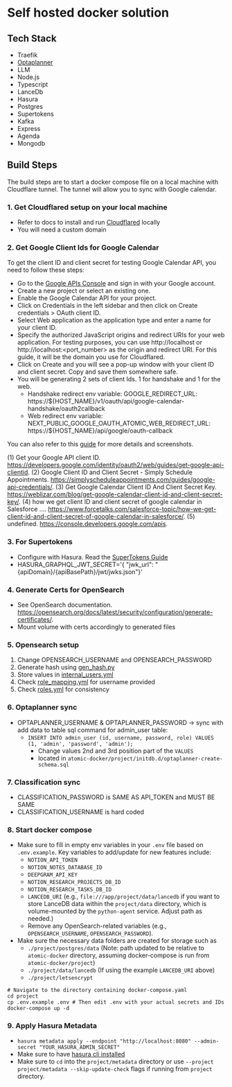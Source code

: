 # Self hosted docker solution

## Tech Stack
- Traefik
- [Optaplanner](https://github.com/rush86999/atomic-scheduler/tree/main/kotlin-quarkus)
- LLM
- Node.js
- Typescript
- LanceDb
- Hasura
- Postgres
- Supertokens
- Kafka
- Express
- Agenda
- Mongodb
  
## Build Steps

The build steps are to start a docker compose file on a local machine with Cloudflare tunnel. The tunnel will allow you to sync with Google calendar.

### 1. Get Cloudflared setup on your local machine
- Refer to docs to install and run [Cloudflared](https://developers.cloudflare.com/cloudflare-one/connections/connect-networks/install-and-setup/tunnel-guide/) locally
- You will need a custom domain

### 2. Get Google Client Ids for Google Calendar

To get the client ID and client secret for testing Google Calendar API, you need to follow these steps:

- Go to the [Google APIs Console](^1^) and sign in with your Google account.
- Create a new project or select an existing one.
- Enable the Google Calendar API for your project.
- Click on Credentials in the left sidebar and then click on Create credentials > OAuth client ID.
- Select Web application as the application type and enter a name for your client ID.
- Specify the authorized JavaScript origins and redirect URIs for your web application. For testing purposes, you can use http://localhost or http://localhost:<port_number> as the origin and redirect URI. For this guide, it will be the domain you use for Cloudflared.
- Click on Create and you will see a pop-up window with your client ID and client secret. Copy and save them somewhere safe.
- You will be generating 2 sets of client Ids. 1 for handshake and 1 for the web. 
  - Handshake redirect env variable: GOOGLE_REDIRECT_URL: https://${HOST_NAME}/v1/oauth/api/google-calendar-handshake/oauth2callback
  - Web redirect env variable: NEXT_PUBLIC_GOOGLE_OAUTH_ATOMIC_WEB_REDIRECT_URL: https://${HOST_NAME}/api/google/oauth-callback

You can also refer to this [guide](^3^) for more details and screenshots.

(1) Get your Google API client ID. https://developers.google.com/identity/oauth2/web/guides/get-google-api-clientid.
(2) Google Client ID and Client Secret - Simply Schedule Appointments. https://simplyscheduleappointments.com/guides/google-api-credentials/.
(3) Get Google Calendar Client ID And Client Secret Key. https://weblizar.com/blog/get-google-calendar-client-id-and-client-secret-key/.
(4) how we get client ID and client secret of google calendar in Salesforce .... https://www.forcetalks.com/salesforce-topic/how-we-get-client-id-and-client-secret-of-google-calendar-in-salesforce/.
(5) undefined. https://console.developers.google.com/apis.


### 3. For Supertokens
- Configure with Hasura. Read the [SuperTokens Guide](https://supertokens.com/docs/thirdpartyemailpassword/hasura-integration/with-jwt#)
- HASURA_GRAPHQL_JWT_SECRET='{ "jwk_url": "{apiDomain}/{apiBasePath}/jwt/jwks.json"}'

### 4. Generate Certs for OpenSearch

- See OpenSearch documentation. https://opensearch.org/docs/latest/security/configuration/generate-certificates/.
- Mount volume with certs accordingly to generated files

### 5. Opensearch setup

1. Change OPENSEARCH_USERNAME and OPENSEARCH_PASSWORD
2. Generate hash using [gen_hash.py](./project/opensearch/gen_hash.py)
3. Store values in [internal_users.yml](./project/opensearch/config/internal_users.yml)
4. Check [role_mapping.yml](./project/opensearch/config/roles_mapping.yml) for username provided
5. Check [roles.yml](./project/opensearch/config/roles.yml) for consistency

### 6. Optaplanner sync
- OPTAPLANNER_USERNAME & OPTAPLANNER_PASSWORD -> sync with add data to table sql command for admin_user table:
  - ```INSERT INTO admin_user (id, username, password, role) VALUES (1, 'admin', 'password', 'admin');```
    - Change values 2nd and 3rd position part of the ```VALUES``` 
    - located in ```atomic-docker/project/initdb.d/optaplanner-create-schema.sql```

### 7. Classification sync
- CLASSIFICATION_PASSWORD is SAME AS API_TOKEN and MUST BE SAME
- CLASSIFICATION_USERNAME is hard coded
### 8. Start docker compose
- Make sure to fill in empty env variables in your `.env` file based on `.env.example`. Key variables to add/update for new features include:
  - `NOTION_API_TOKEN`
  - `NOTION_NOTES_DATABASE_ID`
  - `DEEPGRAM_API_KEY`
  - `NOTION_RESEARCH_PROJECTS_DB_ID`
  - `NOTION_RESEARCH_TASKS_DB_ID`
  - `LANCEDB_URI` (e.g., `file:///app/project/data/lancedb` if you want to store LanceDB data within the `project/data` directory, which is volume-mounted by the `python-agent` service. Adjust path as needed.)
  - Remove any OpenSearch-related variables (e.g., `OPENSEARCH_USERNAME`, `OPENSEARCH_PASSWORD`).
- Make sure the necessary data folders are created for storage such as
  - ```./project/postgres/data``` (Note: path updated to be relative to `atomic-docker` directory, assuming docker-compose is run from `atomic-docker/project`)
  - ```./project/data/lancedb``` (If using the example `LANCEDB_URI` above)
  - ```./project/letsencrypt```

```
# Navigate to the directory containing docker-compose.yaml
cd project
cp .env.example .env # Then edit .env with your actual secrets and IDs
docker-compose up -d
```

### 9. Apply Hasura Metadata
- ```hasura metadata apply --endpoint "http://localhost:8080" --admin-secret "YOUR_HASURA_ADMIN_SECRET"```
- Make sure to have [hasura cli installed](https://hasura.io/docs/latest/hasura-cli/install-hasura-cli/)
- Make sure to `cd` into the `project/metadata` directory or use `--project project/metadata --skip-update-check` flags if running from `project` directory.



